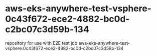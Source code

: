 # aws-eks-anywhere-test-vsphere-0c43f672-ece2-4882-bc0d-c2bc07c3d59b-134
repository for use with E2E test job aws-eks-anywhere-test-vsphere:0c43f672-ece2-4882-bc0d-c2bc07c3d59b-134
